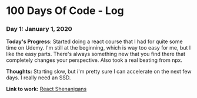 # 100 Days Of Code - Log

### Day 1: January 1, 2020

**Today's Progress**: Started doing a react course that I had for quite some time on Udemy. I'm still at the beginning, which is way too easy for me, but I like the easy parts. There's always something new that you find there that completely changes your perspective. Also took a real beating from npx.

**Thoughts:** Starting slow, but i'm pretty sure I can accelerate on the next few days. I really need an SSD.

**Link to work:** [React Shenanigans](https://github.com/mtsbrt/react-shenanigans)
